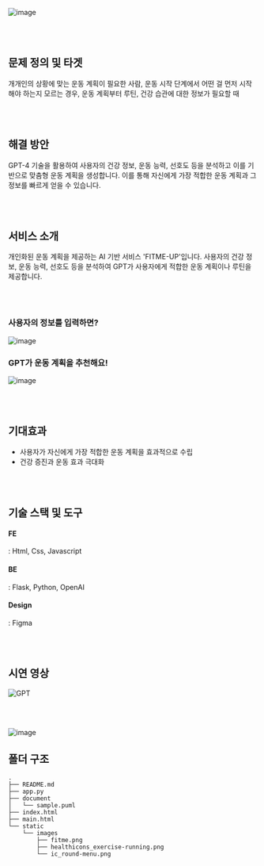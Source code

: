 ![image](https://github.com/leeyebeen-dev/FitMeUp/assets/84004751/b865c0df-d30d-4c47-ac29-8be332ada2da)

<br><br>

## 문제 정의 및 타겟

개개인의 상황에 맞는 운동 계획이 필요한 사람, 운동 시작 단계에서 어떤 걸 먼저 시작해야 하는지 모르는 경우, 운동 계획부터 루틴, 건강 습관에 대한 정보가 필요할 때

<br><br>

## 해결 방안

GPT-4 기술을 활용하여 사용자의 건강 정보, 운동 능력, 선호도 등을 분석하고 이를 기반으로 맞춤형 운동 계획을 생성합니다. 이를 통해 자신에게 가장 적합한 운동 계획과 그 정보를 빠르게 얻을 수 있습니다.

<br><br>

## 서비스 소개

개인화된 운동 계획을 제공하는 AI 기반 서비스 'FITME-UP'입니다.
사용자의 건강 정보, 운동 능력, 선호도 등을 분석하여 GPT가 사용자에게 적합한 운동 계획이나 루틴을 제공합니다.

<br><br>

### 사용자의 정보를 입력하면?

![image](https://github.com/leeyebeen-dev/FitMeUp/assets/84004751/90092434-8b4c-4d3a-8dca-71befb6ba130)

### GPT가 운동 계획을 추천해요!

![image](https://github.com/leeyebeen-dev/FitMeUp/assets/84004751/5aea361a-eb4e-46ae-888a-30366cbf4cbd)

<br><br>

## 기대효과

- 사용자가 자신에게 가장 적합한 운동 계획을 효과적으로 수립
- 건강 증진과 운동 효과 극대화

<br><br>

## 기술 스택 및 도구

#### FE
: Html, Css, Javascript

#### BE
: Flask, Python, OpenAI

#### Design
: Figma

<br><br>

## 시연 영상

![GPT](https://github.com/leeyebeen-dev/FitMeUp/assets/84004751/de33a094-5c35-4e7c-af46-9c5df574cd36)

<br><br>

![image](https://github.com/leeyebeen-dev/FitMeUp/assets/84004751/7a5dc34b-ca1d-4ea3-bda8-4cb720c758e9)


## 폴더 구조

```
.
├── README.md
├── app.py
├── document
│   └── sample.puml
├── index.html
├── main.html
└── static
    └── images
        ├── fitme.png
        ├── healthicons_exercise-running.png
        └── ic_round-menu.png
```
